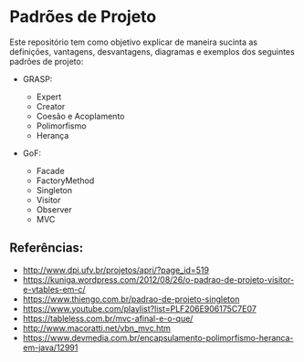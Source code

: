 # Padrões de Projeto

Este repositório tem como objetivo explicar de maneira sucinta as definições, 
 vantagens, desvantagens, diagramas e exemplos dos seguintes padrões de projeto:

* GRASP:

    * Expert
    * Creator
    * Coesão e Acoplamento
    * Polimorfismo
    * Herança

* GoF:

    * Facade
    * FactoryMethod
    * Singleton
    * Visitor
    * Observer
    * MVC

## Referências:

* http://www.dpi.ufv.br/projetos/apri/?page_id=519
* https://kuniga.wordpress.com/2012/08/26/o-padrao-de-projeto-visitor-e-vtables-em-c/
* https://www.thiengo.com.br/padrao-de-projeto-singleton
* https://www.youtube.com/playlist?list=PLF206E906175C7E07
* https://tableless.com.br/mvc-afinal-e-o-que/
* http://www.macoratti.net/vbn_mvc.htm
* https://www.devmedia.com.br/encapsulamento-polimorfismo-heranca-em-java/12991


